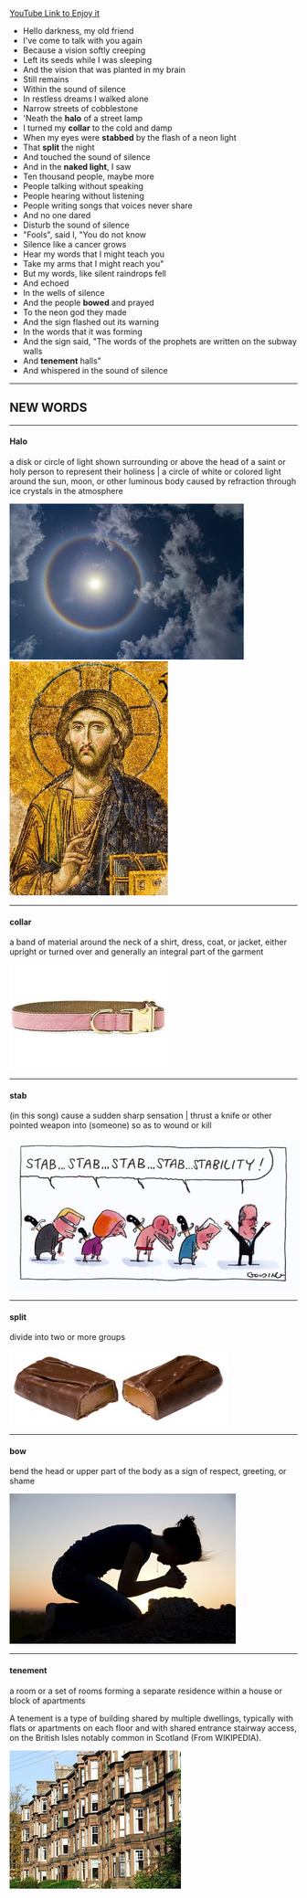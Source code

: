 [YouTube Link to Enjoy it](https://www.youtube.com/watch?v=u9Dg-g7t2l4)

- Hello darkness, my old friend
- I've come to talk with you again
- Because a vision softly creeping
- Left its seeds while I was sleeping
- And the vision that was planted in my brain
- Still remains
- Within the sound of silence
- In restless dreams I walked alone
- Narrow streets of cobblestone
- 'Neath the **halo** of a street lamp
- I turned my **collar** to the cold and damp
- When my eyes were **stabbed** by the flash of a neon light
- That **split** the night
- And touched the sound of silence
- And in the **naked light**, I saw
- Ten thousand people, maybe more
- People talking without speaking
- People hearing without listening
- People writing songs that voices never share
- And no one dared
- Disturb the sound of silence
- "Fools", said I, "You do not know
- Silence like a cancer grows
- Hear my words that I might teach you
- Take my arms that I might reach you"
- But my words, like silent raindrops fell
- And echoed
- In the wells of silence
- And the people **bowed** and prayed
- To the neon god they made
- And the sign flashed out its warning
- In the words that it was forming
- And the sign said, "The words of the prophets are written on the subway walls
- And **tenement** halls"
- And whispered in the sound of silence

---
## NEW WORDS
---
#### Halo
a disk or circle of light shown surrounding or above the head of a saint or holy person to represent their holiness | a circle of white or colored light around the sun, moon, or other luminous body caused by refraction through ice crystals in the atmosphere

![Halo](halo2.jpg)
![Halo](halo.jpg)


---

#### collar
a band of material around the neck of a shirt, dress, coat, or jacket, either upright or turned over and generally an integral part of the garment

![collar](collar.jpg)

---

#### stab
(in this song) cause a sudden sharp sensation | thrust a knife or other pointed weapon into (someone) so as to wound or kill

![stab](stab.jpg)

---

#### split
divide into two or more groups

![split](split.jpg)

---

#### bow
bend the head or upper part of the body as a sign of respect, greeting, or shame

![bow and pray](bow_and_pray.jpg)

---

#### tenement
a room or a set of rooms forming a separate residence within a house or block of apartments

A tenement is a type of building shared by multiple dwellings, typically with flats or apartments on each floor and with shared entrance stairway access, on the British Isles notably common in Scotland (From WIKIPEDIA).

![tenement](tenement.jpg)